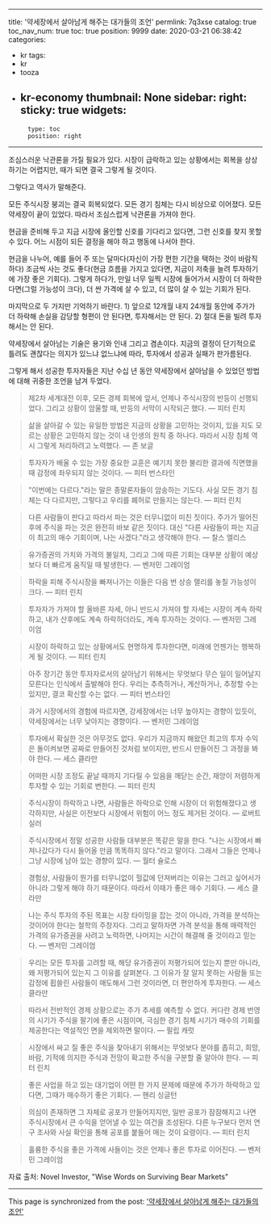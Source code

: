 
---
title: '약세장에서 살아남게 해주는 대가들의 조언'
permlink: 7q3xse
catalog: true
toc_nav_num: true
toc: true
position: 9999
date: 2020-03-21 06:38:42
categories:
- kr
tags:
- kr
- tooza
- kr-economy
thumbnail: None
sidebar:
    right:
        sticky: true
widgets:
    -
        type: toc
        position: right
---


조심스러운 낙관론을 가질 필요가 있다. 시장이 급락하고 있는 상황에서는 회복을 상상하기는 어렵지만, 때가 되면 결국 그렇게 될 것이다.


그렇다고 역사가 말해준다.


모든 주식시장 붕괴는 결국 회복되었다. 모든 경기 침체는 다시 비상으로 이어졌다. 모든 약세장이 끝이 있었다. 따라서 조심스럽게 낙관론을 가져야 한다.


현금을 준비해 두고 지금 시장에 올인할 신호를 기다리고 있다면, 그런 신호를 찾지 못할 수 있다. 어느 시점이 되든 결정을 해야 하고 행동에 나서야 한다.


현금을 나누어, 예를 들어 주 또는 달마다(자신이 가장 편한 기간을 택하는 것이 바람직하다) 조금씩 사는 것도 좋다(현금 흐름을 가지고 있다면, 지금이 저축을 늘려 투자하기에 가장 좋은 기회다). 그렇게 하다가, 만일 너무 일찍 시장에 들어가서 시장이 더 하락한다면(그럴 가능성이 크다), 더 싼 가격에 살 수 있고, 더 많이 살 수 있는 기회가 된다.


마지막으로 두 가지만 기억하기 바란다. 1) 앞으로 12개월 내지 24개월 동안에 주가가 더 하락해 손실을 감당할 형편이 안 된다면, 투자해서는 안 된다. 2) 절대 돈을 빌려 투자해서는 안 된다.


약세장에서 살아남는 기술은 용기와 인내 그리고 겸손이다. 지금의 결정이 단기적으로 틀려도 괜찮다는 의지가 있느냐 없느냐에 따라, 투자에서 성공과 실패가 판가름된다.


그렇게 해서 성공한 투자자들은 지난 수십 년 동안 약세장에서 살아남을 수 있었던 방법에 대해 귀중한 조언을 남겨 두었다.


>제2차 세계대전 이후, 모든 경제 회복에 앞서, 언제나 주식시장의 반등이 선행되었다. 그리고 상황이 암울할 때, 반등의 서막이 시작되곤 했다. — 피터 린치


>삶을 살아갈 수 있는 유일한 방법은 지금의 상황을 고민하는 것이지, 있을 지도 모르는 상황은 고민하지 않는 것이 내 인생의 원칙 중 하나다. 따라서 시장 침체 역시 그렇게 처리하려고 노력했다. — 존 보글


>투자자가 배울 수 있는 가장 중요한 교훈은 예기치 못한 불리한 결과에 직면했을 때 감정에 좌우되지 않는 것이다. — 피터 번스타인



>"이번에는 다르다."라는 말은 종말론자들이 암송하는 기도다. 사실 모든 경기 침체는 다 다르지만, 그렇다고 우리를 폐허로 만들지는 않는다. — 피터 린치


>다른 사람들이 판다고 따라서 파는 것은 터무니없이 미친 짓이다. 주가가 떨어진 후에 주식을 파는 것은 완전히 바보 같은 짓이다. 대신 "다른 사람들이 파는 지금이 최고의 매수 기회이며, 나는 사겠다."라고 생각해야 한다. — 찰스 엘리스


>유가증권의 가치와 가격의 불일치, 그리고 그에 따른 기회는 대부분 상황이 예상보다 더 빠르게 움직일 때 발생한다. — 벤저민 그레이엄


>하락을 피해 주식시장을 빠져나가는 이들은 다음 번 상승 랠리를 놓칠 가능성이 크다. — 피터 린치


>투자자가 가져야 할 올바른 자세, 아니 반드시 가져야 할 자세는 시장이 계속 하락하고, 내가 산후에도 계속 하락하더라도, 계속 투자하는 것이다. — 벤저민 그레이엄


>시장이 하락하고 있는 상황에서도 현명하게 투자한다면, 미래에 언젠가는 행복하게 될 것이다. — 피터 린치


>아주 장기간 동안 투자자로서의 살아남기 위해서는 무엇보다 무슨 일이 일어날지 모른다는 인식에서 출발해야 한다. 우리는 추측하거나, 계산하거나, 추정할 수는 있지만, 결코 확신할 수는 없다. — 피터 번스타인


>과거 시장에서의 경험에 따르자면, 강세장에서는 너무 높아지는 경향이 있듯이, 약세장에서는 너무 낮아지는 경향이다. — 벤저민 그레이엄


>투자에서 확실한 것은 아무것도 없다. 우리가 지금까지 해왔던 최고의 투자 수익은 돌이켜보면 공짜로 만들어진 것처럼 보이지만, 반드시 만들어진 그 과정을 봐야 한다. — 세스 클라만


>어떠한 시장 조정도 끝날 때까지 기다릴 수 있음을 깨닫는 순간, 재앙이 저렴하게 투자할 수 있는 기회로 변한다. — 피터 린치


>주식시장이 하락하고 나면, 사람들은 하락으로 인해 시장이 더 위험해졌다고 생각하지만, 사실은 이전보다 시장에서 위험이 어느 정도 제거된 것이다. — 로버트 실러


>주식시장에서 정말 성공한 사람들 대부분은 똑같은 말을 한다. "나는 시장에서 빠져나갔다가 다시 들어올 만큼 똑똑하지 않다."라고 말이다. 그래서 그들은 언제나 그냥 시장에 남아 있는 경향이 있다. — 월터 슐로스


>경험상, 사람들이 뭔가를 터무니없이 헐값에 던져버리는 이유는 그러고 싶어서가 아니라 그렇게 해야 하기 때문이다. 따라서 이때가 좋은 매수 기회다. — 세스 클라만


>나는 주식 투자의 주된 목표는 시장 타이밍을 잡는 것이 아니라, 가격을 분석하는 것이어야 한다는 철학의 주창자다. 그리고 말하자면 가격 분석을 통해 매력적인 가격의 유가증권을 사려고 노력하면, 나머지는 시간이 해결해 줄 것이라고 믿는다. — 벤저민 그레이엄


>우리는 모든 투자를 고려할 때, 해당 유가증권이 저평가되어 있는지 뿐만 아니라, 왜 저평가되어 있는지 그 이유를 살펴본다. 그 이유가 잘 알지 못하는 사람들 또는 감정에 휩쓸린 사람들이 매도해서 그런 것이라면, 더 편안하게 투자한다. — 세스 클라만


>따라서 전반적인 경제 상황으로는 주가 추세를 예측할 수 없다. 커다란 경제 번영의 시기가 주식을 팔기에 좋은 시점이며, 극심한 경기 침체 시기가 매수의 기회를 제공한다는 역설적인 면을 제외하면 말이다. — 필립 캐럿


>시장에서 싸고 질 좋은 주식을 찾아내기 위해서는 무엇보다 분야를 좁히고, 희망, 바람, 기적에 의지한 주식과 전망이 확고한 주식을 구분할 줄 알아야 한다. — 피터 린치


>좋은 사업을 하고 있는 대기업이 어떤 한 가지 문제에 때문에 주가가 하락하고 있다면, 그때가 매수하기 좋은 기회다. — 헨리 싱글턴


>의심이 존재하면 그 자체로 공포가 만들어지지만, 일반 공포가 잠잠해지고 나면 주식시장에서 큰 수익을 얻어낼 수 있는 여건을 조성된다. 다른 누구보다 먼저 연구 조사와 사실 확인을 통해 공포를 붙들어 매는 것이 요령이다. — 피터 린치


>훌륭한 주식을 좋은 가격에 사들이는 것은 언제나 좋은 투자로 이어진다. — 벤저민 그레이엄


자료 출처: Novel Investor, "Wise Words on Surviving Bear Markets"

- - -

This page is synchronized from the post: ['약세장에서 살아남게 해주는 대가들의 조언'](https://steemit.com/@pius.pius/7q3xse)
